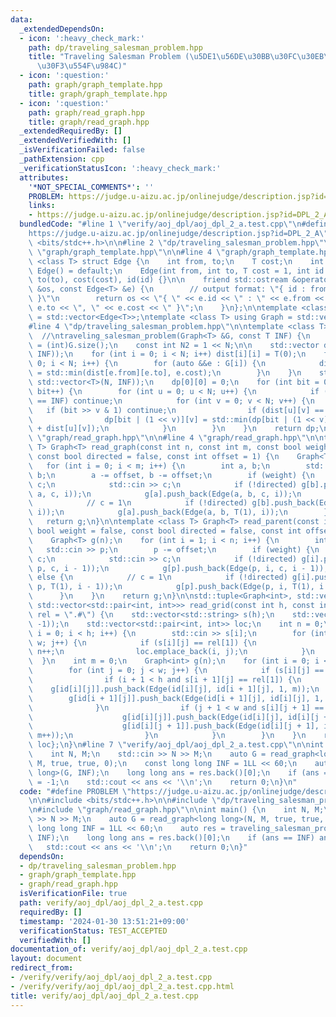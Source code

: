 ```yaml
---
data:
  _extendedDependsOn:
  - icon: ':heavy_check_mark:'
    path: dp/traveling_salesman_problem.hpp
    title: "Traveling Salesman Problem (\u5DE1\u56DE\u30BB\u30FC\u30EB\u30B9\u30DE\
      \u30F3\u554F\u984C)"
  - icon: ':question:'
    path: graph/graph_template.hpp
    title: graph/graph_template.hpp
  - icon: ':question:'
    path: graph/read_graph.hpp
    title: graph/read_graph.hpp
  _extendedRequiredBy: []
  _extendedVerifiedWith: []
  _isVerificationFailed: false
  _pathExtension: cpp
  _verificationStatusIcon: ':heavy_check_mark:'
  attributes:
    '*NOT_SPECIAL_COMMENTS*': ''
    PROBLEM: https://judge.u-aizu.ac.jp/onlinejudge/description.jsp?id=DPL_2_A
    links:
    - https://judge.u-aizu.ac.jp/onlinejudge/description.jsp?id=DPL_2_A
  bundledCode: "#line 1 \"verify/aoj_dpl/aoj_dpl_2_a.test.cpp\"\n#define PROBLEM \"\
    https://judge.u-aizu.ac.jp/onlinejudge/description.jsp?id=DPL_2_A\"\n\n#include\
    \ <bits/stdc++.h>\n\n#line 2 \"dp/traveling_salesman_problem.hpp\"\n\n#line 2\
    \ \"graph/graph_template.hpp\"\n\n#line 4 \"graph/graph_template.hpp\"\ntemplate\
    \ <class T> struct Edge {\n    int from, to;\n    T cost;\n    int id;\n\n   \
    \ Edge() = default;\n    Edge(int from, int to, T cost = 1, int id = -1) : from(from),\
    \ to(to), cost(cost), id(id) {}\n\n    friend std::ostream &operator<<(std::ostream\
    \ &os, const Edge<T> &e) {\n        // output format: \"{ id : from -> to, cost\
    \ }\"\n        return os << \"{ \" << e.id << \" : \" << e.from << \" -> \" <<\
    \ e.to << \", \" << e.cost << \" }\";\n    }\n};\n\ntemplate <class T> using Edges\
    \ = std::vector<Edge<T>>;\ntemplate <class T> using Graph = std::vector<std::vector<Edge<T>>>;\n\
    #line 4 \"dp/traveling_salesman_problem.hpp\"\n\ntemplate <class T>\nstd::vector<std::vector<T>>\
    \  //\ntraveling_salesman_problem(Graph<T> &G, const T INF) {\n    const int N\
    \ = (int)G.size();\n    const int N2 = 1 << N;\n\n    std::vector dist(N, std::vector<T>(N,\
    \ INF));\n    for (int i = 0; i < N; i++) dist[i][i] = T(0);\n    for (int i =\
    \ 0; i < N; i++) {\n        for (auto &&e : G[i]) {\n            dist[e.from][e.to]\
    \ = std::min(dist[e.from][e.to], e.cost);\n        }\n    }\n    std::vector dp(N2,\
    \ std::vector<T>(N, INF));\n    dp[0][0] = 0;\n    for (int bit = 0; bit < N2;\
    \ bit++) {\n        for (int u = 0; u < N; u++) {\n            if (dp[bit][u]\
    \ == INF) continue;\n            for (int v = 0; v < N; v++) {\n             \
    \   if (bit >> v & 1) continue;\n                if (dist[u][v] == INF) continue;\n\
    \                dp[bit | (1 << v)][v] = std::min(dp[bit | (1 << v)][v], dp[bit][u]\
    \ + dist[u][v]);\n            }\n        }\n    }\n    return dp;\n}\n#line 2\
    \ \"graph/read_graph.hpp\"\n\n#line 4 \"graph/read_graph.hpp\"\n\ntemplate <class\
    \ T> Graph<T> read_graph(const int n, const int m, const bool weight = false,\
    \ const bool directed = false, const int offset = 1) {\n    Graph<T> g(n);\n \
    \   for (int i = 0; i < m; i++) {\n        int a, b;\n        std::cin >> a >>\
    \ b;\n        a -= offset, b -= offset;\n        if (weight) {\n            T\
    \ c;\n            std::cin >> c;\n            if (!directed) g[b].push_back(Edge(b,\
    \ a, c, i));\n            g[a].push_back(Edge(a, b, c, i));\n        } else {\n\
    \            // c = 1\n            if (!directed) g[b].push_back(Edge(b, a, T(1),\
    \ i));\n            g[a].push_back(Edge(a, b, T(1), i));\n        }\n    }\n \
    \   return g;\n}\n\ntemplate <class T> Graph<T> read_parent(const int n, const\
    \ bool weight = false, const bool directed = false, const int offset = 1) {\n\
    \    Graph<T> g(n);\n    for (int i = 1; i < n; i++) {\n        int p;\n     \
    \   std::cin >> p;\n        p -= offset;\n        if (weight) {\n            T\
    \ c;\n            std::cin >> c;\n            if (!directed) g[i].push_back(Edge(i,\
    \ p, c, i - 1));\n            g[p].push_back(Edge(p, i, c, i - 1));\n        }\
    \ else {\n            // c = 1\n            if (!directed) g[i].push_back(Edge(i,\
    \ p, T(1), i - 1));\n            g[p].push_back(Edge(p, i, T(1), i - 1));\n  \
    \      }\n    }\n    return g;\n}\n\nstd::tuple<Graph<int>, std::vector<std::vector<int>>,\
    \ std::vector<std::pair<int, int>>> read_grid(const int h, const int w, std::string\
    \ rel = \".#\") {\n    std::vector<std::string> s(h);\n    std::vector id(h, std::vector<int>(w,\
    \ -1));\n    std::vector<std::pair<int, int>> loc;\n    int n = 0;\n    for (int\
    \ i = 0; i < h; i++) {\n        std::cin >> s[i];\n        for (int j = 0; j <\
    \ w; j++) {\n            if (s[i][j] == rel[1]) {\n                id[i][j] =\
    \ n++;\n                loc.emplace_back(i, j);\n            }\n        }\n  \
    \  }\n    int m = 0;\n    Graph<int> g(n);\n    for (int i = 0; i < h; i++) {\n\
    \        for (int j = 0; j < w; j++) {\n            if (s[i][j] == rel[1]) {\n\
    \                if (i + 1 < h and s[i + 1][j] == rel[1]) {\n                \
    \    g[id[i][j]].push_back(Edge(id[i][j], id[i + 1][j], 1, m));\n            \
    \        g[id[i + 1][j]].push_back(Edge(id[i + 1][j], id[i][j], 1, m++));\n  \
    \              }\n                if (j + 1 < w and s[i][j + 1] == rel[1]) {\n\
    \                    g[id[i][j]].push_back(Edge(id[i][j], id[i][j + 1], 1, m));\n\
    \                    g[id[i][j + 1]].push_back(Edge(id[i][j + 1], id[i][j], 1,\
    \ m++));\n                }\n            }\n        }\n    }\n    return {g, id,\
    \ loc};\n}\n#line 7 \"verify/aoj_dpl/aoj_dpl_2_a.test.cpp\"\n\nint main() {\n\
    \    int N, M;\n    std::cin >> N >> M;\n    auto G = read_graph<long long>(N,\
    \ M, true, true, 0);\n    const long long INF = 1LL << 60;\n    auto res = traveling_salesman_problem<long\
    \ long>(G, INF);\n    long long ans = res.back()[0];\n    if (ans == INF) ans\
    \ = -1;\n    std::cout << ans << '\\n';\n    return 0;\n}\n"
  code: "#define PROBLEM \"https://judge.u-aizu.ac.jp/onlinejudge/description.jsp?id=DPL_2_A\"\
    \n\n#include <bits/stdc++.h>\n\n#include \"dp/traveling_salesman_problem.hpp\"\
    \n#include \"graph/read_graph.hpp\"\n\nint main() {\n    int N, M;\n    std::cin\
    \ >> N >> M;\n    auto G = read_graph<long long>(N, M, true, true, 0);\n    const\
    \ long long INF = 1LL << 60;\n    auto res = traveling_salesman_problem<long long>(G,\
    \ INF);\n    long long ans = res.back()[0];\n    if (ans == INF) ans = -1;\n \
    \   std::cout << ans << '\\n';\n    return 0;\n}"
  dependsOn:
  - dp/traveling_salesman_problem.hpp
  - graph/graph_template.hpp
  - graph/read_graph.hpp
  isVerificationFile: true
  path: verify/aoj_dpl/aoj_dpl_2_a.test.cpp
  requiredBy: []
  timestamp: '2024-01-30 13:51:21+09:00'
  verificationStatus: TEST_ACCEPTED
  verifiedWith: []
documentation_of: verify/aoj_dpl/aoj_dpl_2_a.test.cpp
layout: document
redirect_from:
- /verify/verify/aoj_dpl/aoj_dpl_2_a.test.cpp
- /verify/verify/aoj_dpl/aoj_dpl_2_a.test.cpp.html
title: verify/aoj_dpl/aoj_dpl_2_a.test.cpp
---
```

